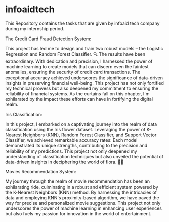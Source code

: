 # infoaidtech

This Repository contains the tasks that are given by infoaid tech company during my internship period.

The Credit Card Fraud Detection System:

This project has led me to design and train two robust models – the Logistic Regression and Random Forest Classifier.
🔍 The results have been extraordinary.
With dedication and precision, I harnessed the power of machine learning to create models that can discern even the faintest anomalies, ensuring the security of credit card transactions. The exceptional accuracy achieved underscores the significance of data-driven insights in preserving financial well-being.
This project has not only fortified my technical prowess but also deepened my commitment to ensuring the reliability of financial systems. As the curtains fall on this chapter, I'm exhilarated by the impact these efforts can have in fortifying the digital realm.

Iris Classification:

In this project, I embarked on a captivating journey into the realm of data classification using the Iris flower dataset. Leveraging the power of K-Nearest Neighbors (KNN), Random Forest Classifier, and Support Vector Classifier, we achieved remarkable accuracy rates:
Each model demonstrated its unique strengths, contributing to the precision and reliability of my predictions. This project not only deepened my understanding of classification techniques but also unveiled the potential of data-driven insights in deciphering the world of flora. 🌿🌸

Movies Recommendation System:

My journey through the realm of movie recommendation has been an exhilarating ride, culminating in a robust and efficient system powered by the K-Nearest Neighbors (KNN) method. 
By harnessing the intricacies of data and employing KNN's proximity-based algorithm, we have paved the way for precise and personalized movie suggestions. This project not only underscores the power of machine learning in enhancing user experiences but also fuels my passion for innovation in the world of entertainment.
